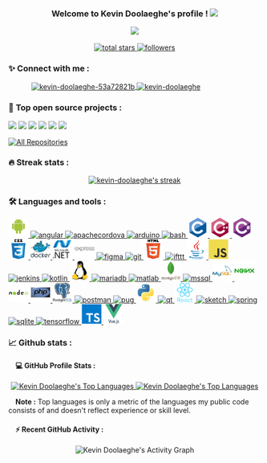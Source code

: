 <h3 align="center">
  Welcome to Kevin Doolaeghe's profile !
  <img src="https://media.giphy.com/media/hvRJCLFzcasrR4ia7z/giphy.gif" width="28">
</h3>

<!-- Typing SVG by DenverCoder1 - https://github.com/DenverCoder1/readme-typing-svg -->
<p align="center">
  <a href="https://github.com/kevin-doolaeghe?tab=repositories">
    <img src="https://readme-typing-svg.herokuapp.com/?lines=Full-stack%20web%20and%20app%20developer;Documentation%20writer;Always%20learning%20new%20things&font=Fira%20Code&center=true&width=440&height=45&color=08abc7&vCenter=true&size=22">
  </a>
</p>

<!-- Badges with custom icons - https://github.com/DenverCoder1/custom-icon-badges -->
<!-- Star counter - https://github.com/idealclover/GitHub-Star-Counter -->
<p align="center">
  <a href="https://github.com/kevin-doolaeghe?tab=repositories&sort=stargazers">
    <img alt="total stars" title="Total stars on GitHub" src="https://custom-icon-badges.herokuapp.com/badge/dynamic/json?logo=star&color=55960c&labelColor=488207&label=Stars&style=for-the-badge&query=%24.stars&url=https://api.github-star-counter.workers.dev/user/kevin-doolaeghe"/>
  </a>
  <a href="https://github.com/kevin-doolaeghe?tab=followers">
    <img alt="followers" title="Follow me on Github" src="https://custom-icon-badges.herokuapp.com/github/followers/kevin-doolaeghe?color=236ad3&labelColor=1155ba&style=for-the-badge&logo=person-add&label=Follow&logoColor=white"/>
  </a>
</p>

<h3 align="left">✨ <b>Connect with me :</b></h3>
<p align="left">
  &emsp;&emsp;&emsp;
  <a href="https://linkedin.com/in/kevin-doolaeghe-53a72821b" target="blank">
    <img align="center" src="https://raw.githubusercontent.com/rahuldkjain/github-profile-readme-generator/master/src/images/icons/Social/linked-in-alt.svg" alt="kevin-doolaeghe-53a72821b" height="30" width="40" />
  </a>
  <a href="https://stackoverflow.com/users/11420796/kevin-doolaeghe" target="blank">
    <img align="center" src="https://raw.githubusercontent.com/rahuldkjain/github-profile-readme-generator/master/src/images/icons/Social/stack-overflow.svg" alt="kevin-doolaeghe" height="30" width="40" />
  </a>
</p>

<h3 align="left">📘 <b>Top open source projects :</b></h3>

<!-- Repo info cards - https://github.com/anuraghazra/github-readme-stats -->
<p align="left">
  <a href="https://github.com/kevin-doolaeghe/rpi-server"><img width="282" src="https://denvercoder1-github-readme-stats.vercel.app/api/pin/?username=kevin-doolaeghe&repo=rpi-server&theme=nord&hide_border=true&show_icons=true"></a>
  <a href="https://github.com/kevin-doolaeghe/se2a5_tp_reseau"><img width="282" src="https://denvercoder1-github-readme-stats.vercel.app/api/pin/?username=kevin-doolaeghe&repo=se2a5_tp_reseau&theme=nord&hide_border=true&show_icons=true"></a>
  <a href="https://github.com/kevin-doolaeghe/NoSleepApp"><img width="282" src="https://denvercoder1-github-readme-stats.vercel.app/api/pin/?username=kevin-doolaeghe&repo=NoSleepApp&theme=nord&hide_border=true&show_icons=true"></a>
  <a href="https://github.com/kevin-doolaeghe/docker-compose-website"><img width="282" src="https://denvercoder1-github-readme-stats.vercel.app/api/pin/?username=kevin-doolaeghe&repo=docker-compose-website&theme=nord&hide_border=true&show_icons=true"></a>
  <a href="https://github.com/kevin-doolaeghe/se2a4_s8_projet_xmaze"><img width="282" src="https://denvercoder1-github-readme-stats.vercel.app/api/pin/?username=kevin-doolaeghe&repo=se2a4_s8_projet_xmaze&theme=nord&hide_border=true&show_icons=true"></a>
  <a href="https://github.com/kevin-doolaeghe/snir2-projet_drone_agricole"><img width="282" src="https://denvercoder1-github-readme-stats.vercel.app/api/pin/?username=kevin-doolaeghe&repo=snir2-projet_drone_agricole&theme=nord&hide_border=true&show_icons=true"></a>
</p>

<p align="left">
  <a href="https://github.com/kevin-doolaeghe?tab=repositories&sort=stargazers">
    <img alt="All Repositories" title="All Repositories" src="https://custom-icon-badges.herokuapp.com/badge/-All%20Repos-2962FF?style=for-the-badge&logoColor=white&logo=repo"/>
  </a>
</p>

<h3 align="left">🔥 <b>Streak stats :</b></h3>

<!-- GitHub Readme Streak Stats - https://github.com/DenverCoder1/github-readme-streak-stats -->
<p align="center">
  <a href="https://github.com/kevin-doolaeghe?tab=repositories">
    <img alt="kevin-doolaeghe's streak" src="https://github-readme-streak-stats.herokuapp.com/?user=kevin-doolaeghe&theme=nord&hide_border=true"/>
  </a>
</p>

<h3 align="left">🛠️ <b>Languages and tools :</b></h3>

<p align="left"> <a href="https://developer.android.com" target="_blank" rel="noreferrer"> <img src="https://raw.githubusercontent.com/devicons/devicon/master/icons/android/android-original-wordmark.svg" alt="android" width="40" height="40"/> </a> <a href="https://angular.io" target="_blank" rel="noreferrer"> <img src="https://angular.io/assets/images/logos/angular/angular.svg" alt="angular" width="40" height="40"/> </a> <a href="https://cordova.apache.org/" target="_blank" rel="noreferrer"> <img src="https://www.vectorlogo.zone/logos/apache_cordova/apache_cordova-icon.svg" alt="apachecordova" width="40" height="40"/> </a> <a href="https://www.arduino.cc/" target="_blank" rel="noreferrer"> <img src="https://cdn.worldvectorlogo.com/logos/arduino-1.svg" alt="arduino" width="40" height="40"/> </a> <a href="https://www.gnu.org/software/bash/" target="_blank" rel="noreferrer"> <img src="https://www.vectorlogo.zone/logos/gnu_bash/gnu_bash-icon.svg" alt="bash" width="40" height="40"/> </a> <a href="https://www.cprogramming.com/" target="_blank" rel="noreferrer"> <img src="https://raw.githubusercontent.com/devicons/devicon/master/icons/c/c-original.svg" alt="c" width="40" height="40"/> </a> <a href="https://www.w3schools.com/cpp/" target="_blank" rel="noreferrer"> <img src="https://raw.githubusercontent.com/devicons/devicon/master/icons/cplusplus/cplusplus-original.svg" alt="cplusplus" width="40" height="40"/> </a> <a href="https://www.w3schools.com/cs/" target="_blank" rel="noreferrer"> <img src="https://raw.githubusercontent.com/devicons/devicon/master/icons/csharp/csharp-original.svg" alt="csharp" width="40" height="40"/> </a> <a href="https://www.w3schools.com/css/" target="_blank" rel="noreferrer"> <img src="https://raw.githubusercontent.com/devicons/devicon/master/icons/css3/css3-original-wordmark.svg" alt="css3" width="40" height="40"/> </a> <a href="https://www.docker.com/" target="_blank" rel="noreferrer"> <img src="https://raw.githubusercontent.com/devicons/devicon/master/icons/docker/docker-original-wordmark.svg" alt="docker" width="40" height="40"/> </a> <a href="https://dotnet.microsoft.com/" target="_blank" rel="noreferrer"> <img src="https://raw.githubusercontent.com/devicons/devicon/master/icons/dot-net/dot-net-original-wordmark.svg" alt="dotnet" width="40" height="40"/> </a> <a href="https://expressjs.com" target="_blank" rel="noreferrer"> <img src="https://raw.githubusercontent.com/devicons/devicon/master/icons/express/express-original-wordmark.svg" alt="express" width="40" height="40"/> </a> <a href="https://www.figma.com/" target="_blank" rel="noreferrer"> <img src="https://www.vectorlogo.zone/logos/figma/figma-icon.svg" alt="figma" width="40" height="40"/> </a> <a href="https://git-scm.com/" target="_blank" rel="noreferrer"> <img src="https://www.vectorlogo.zone/logos/git-scm/git-scm-icon.svg" alt="git" width="40" height="40"/> </a> <a href="https://www.w3.org/html/" target="_blank" rel="noreferrer"> <img src="https://raw.githubusercontent.com/devicons/devicon/master/icons/html5/html5-original-wordmark.svg" alt="html5" width="40" height="40"/> </a> <a href="https://ifttt.com/" target="_blank" rel="noreferrer"> <img src="https://www.vectorlogo.zone/logos/ifttt/ifttt-ar21.svg" alt="ifttt" width="40" height="40"/> </a> <a href="https://www.java.com" target="_blank" rel="noreferrer"> <img src="https://raw.githubusercontent.com/devicons/devicon/master/icons/java/java-original.svg" alt="java" width="40" height="40"/> </a> <a href="https://developer.mozilla.org/en-US/docs/Web/JavaScript" target="_blank" rel="noreferrer"> <img src="https://raw.githubusercontent.com/devicons/devicon/master/icons/javascript/javascript-original.svg" alt="javascript" width="40" height="40"/> </a> <a href="https://www.jenkins.io" target="_blank" rel="noreferrer"> <img src="https://www.vectorlogo.zone/logos/jenkins/jenkins-icon.svg" alt="jenkins" width="40" height="40"/> </a> <a href="https://kotlinlang.org" target="_blank" rel="noreferrer"> <img src="https://www.vectorlogo.zone/logos/kotlinlang/kotlinlang-icon.svg" alt="kotlin" width="40" height="40"/> </a> <a href="https://www.linux.org/" target="_blank" rel="noreferrer"> <img src="https://raw.githubusercontent.com/devicons/devicon/master/icons/linux/linux-original.svg" alt="linux" width="40" height="40"/> </a> <a href="https://mariadb.org/" target="_blank" rel="noreferrer"> <img src="https://www.vectorlogo.zone/logos/mariadb/mariadb-icon.svg" alt="mariadb" width="40" height="40"/> </a> <a href="https://www.mathworks.com/" target="_blank" rel="noreferrer"> <img src="https://upload.wikimedia.org/wikipedia/commons/2/21/Matlab_Logo.png" alt="matlab" width="40" height="40"/> </a> <a href="https://www.mongodb.com/" target="_blank" rel="noreferrer"> <img src="https://raw.githubusercontent.com/devicons/devicon/master/icons/mongodb/mongodb-original-wordmark.svg" alt="mongodb" width="40" height="40"/> </a> <a href="https://www.microsoft.com/en-us/sql-server" target="_blank" rel="noreferrer"> <img src="https://www.svgrepo.com/show/303229/microsoft-sql-server-logo.svg" alt="mssql" width="40" height="40"/> </a> <a href="https://www.mysql.com/" target="_blank" rel="noreferrer"> <img src="https://raw.githubusercontent.com/devicons/devicon/master/icons/mysql/mysql-original-wordmark.svg" alt="mysql" width="40" height="40"/> </a> <a href="https://www.nginx.com" target="_blank" rel="noreferrer"> <img src="https://raw.githubusercontent.com/devicons/devicon/master/icons/nginx/nginx-original.svg" alt="nginx" width="40" height="40"/> </a> <a href="https://nodejs.org" target="_blank" rel="noreferrer"> <img src="https://raw.githubusercontent.com/devicons/devicon/master/icons/nodejs/nodejs-original-wordmark.svg" alt="nodejs" width="40" height="40"/> </a> <a href="https://www.php.net" target="_blank" rel="noreferrer"> <img src="https://raw.githubusercontent.com/devicons/devicon/master/icons/php/php-original.svg" alt="php" width="40" height="40"/> </a> <a href="https://www.postgresql.org" target="_blank" rel="noreferrer"> <img src="https://raw.githubusercontent.com/devicons/devicon/master/icons/postgresql/postgresql-original-wordmark.svg" alt="postgresql" width="40" height="40"/> </a> <a href="https://postman.com" target="_blank" rel="noreferrer"> <img src="https://www.vectorlogo.zone/logos/getpostman/getpostman-icon.svg" alt="postman" width="40" height="40"/> </a> <a href="https://pugjs.org" target="_blank" rel="noreferrer"> <img src="https://cdn.worldvectorlogo.com/logos/pug.svg" alt="pug" width="40" height="40"/> </a> <a href="https://www.python.org" target="_blank" rel="noreferrer"> <img src="https://raw.githubusercontent.com/devicons/devicon/master/icons/python/python-original.svg" alt="python" width="40" height="40"/> </a> <a href="https://www.qt.io/" target="_blank" rel="noreferrer"> <img src="https://upload.wikimedia.org/wikipedia/commons/0/0b/Qt_logo_2016.svg" alt="qt" width="40" height="40"/> </a> <a href="https://reactjs.org/" target="_blank" rel="noreferrer"> <img src="https://raw.githubusercontent.com/devicons/devicon/master/icons/react/react-original-wordmark.svg" alt="react" width="40" height="40"/> </a> <a href="https://www.sketch.com/" target="_blank" rel="noreferrer"> <img src="https://www.vectorlogo.zone/logos/sketchapp/sketchapp-icon.svg" alt="sketch" width="40" height="40"/> </a> <a href="https://spring.io/" target="_blank" rel="noreferrer"> <img src="https://www.vectorlogo.zone/logos/springio/springio-icon.svg" alt="spring" width="40" height="40"/> </a> <a href="https://www.sqlite.org/" target="_blank" rel="noreferrer"> <img src="https://www.vectorlogo.zone/logos/sqlite/sqlite-icon.svg" alt="sqlite" width="40" height="40"/> </a> <a href="https://www.tensorflow.org" target="_blank" rel="noreferrer"> <img src="https://www.vectorlogo.zone/logos/tensorflow/tensorflow-icon.svg" alt="tensorflow" width="40" height="40"/> </a> <a href="https://www.typescriptlang.org/" target="_blank" rel="noreferrer"> <img src="https://raw.githubusercontent.com/devicons/devicon/master/icons/typescript/typescript-original.svg" alt="typescript" width="40" height="40"/> </a> <a href="https://vuejs.org/" target="_blank" rel="noreferrer"> <img src="https://raw.githubusercontent.com/devicons/devicon/master/icons/vuejs/vuejs-original-wordmark.svg" alt="vuejs" width="40" height="40"/> </a> </p><h3 align="left"></h3>

<h3 align="left">📈 <b>Github stats :</b></h3>

<!-- https://github.com/anuraghazra/github-readme-stats -->
<!-- https://github.com/ashutosh00710/github-readme-activity-graph -->
<h4>&emsp;💻 GitHub Profile Stats :</h4>

<p align="center">
  <a href="https://github.com/kevin-doolaeghe?tab=repositories">
    <img height="180px" alt="Kevin Doolaeghe's Top Languages" src="https://denvercoder1-github-readme-stats.vercel.app/api/?username=kevin-doolaeghe&show_icons=true&count_private=true&theme=nord&hide_border=true"/>
  </a>
  <a href="https://github.com/kevin-doolaeghe?tab=repositories">
    <img height="180px" alt="Kevin Doolaeghe's Top Languages" src="https://github-readme-stats.vercel.app/api/top-langs/?username=kevin-doolaeghe&langs_count=8&layout=compact&theme=nord&hide_border=true&hide=Jupyter%20Notebook"/>
  </a>
</p>
&emsp;<b>Note :</b> Top languages is only a metric of the languages my public code consists of and doesn't reflect experience or skill level.
<br/>

<!-- https://github.com/ashutosh00710/github-readme-activity-graph -->
<h4>&emsp;⚡ Recent GitHub Activity :</h4>

<p align="center">
  <img alt="Kevin Doolaeghe's Activity Graph" src="https://denvercoder1-activity-graph.herokuapp.com/graph/?username=kevin-doolaeghe&theme=nord&point=FFFFFF&hide_border=true"/>
</p>
